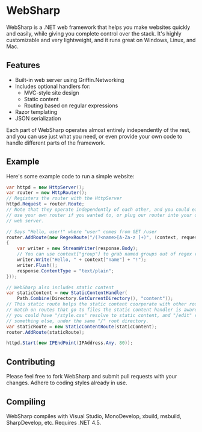 # WebSharp

WebSharp is a .NET web framework that helps you make websites quickly and easily, while giving you complete
control over the stack. It's highly customizable and very lightweight, and it runs great on Windows, Linux,
and Mac.

## Features

* Built-in web server using Griffin.Networking
* Includes optional handlers for:
  * MVC-style site design
  * Static content
  * Routing based on regular expressions
* Razor templating
* JSON serialization

Each part of WebSharp operates almost entirely independently of the rest, and you can use just what you need,
or even provide your own code to handle different parts of the framework.

## Example

Here's some example code to run a simple website:

```csharp
var httpd = new HttpServer();
var router = new HttpRouter();
// Registers the router with the HttpServer
httpd.Request = router.Route; 
// Note that they operate independently of each other, and you could easily
// use your own router if you wanted to, or plug our router into your own
// web server.

// Says "Hello, user!" where "user" comes from GET /user
router.AddRoute(new RegexRoute("/(?<name>[A-Za-z ]+)", (context, request, response) =>
{
    var writer = new StreamWriter(response.Body);
    // You can use context["group"] to grab named groups out of regex routes
    writer.Write("Hello, " + context["name"] + "!");
    writer.Flush();
    response.ContentType = "text/plain";
}));

// WebSharp also includes static content
var staticContent = new StaticContentHandler(
    Path.Combine(Directory.GetCurrentDirectory(), "content"));
// This static route helps the static content coorperate with other routes. It'll only
// match on routes that go to files the static content handler is aware of. This way,
// you could have "/style.css" resolve to static content, and "/edit" resolve to
// something else, under the same "/" root directory.
var staticRoute = new StaticContentRoute(staticContent);
router.AddRoute(staticRoute);

httpd.Start(new IPEndPoint(IPAddress.Any, 80));
```

## Contributing

Please feel free to fork WebSharp and submit pull requests with your changes. Adhere to coding styles
already in use.

## Compiling

WebSharp compiles with Visual Studio, MonoDevelop, xbuild, msbuild, SharpDevelop, etc. Requires .NET 4.5.
